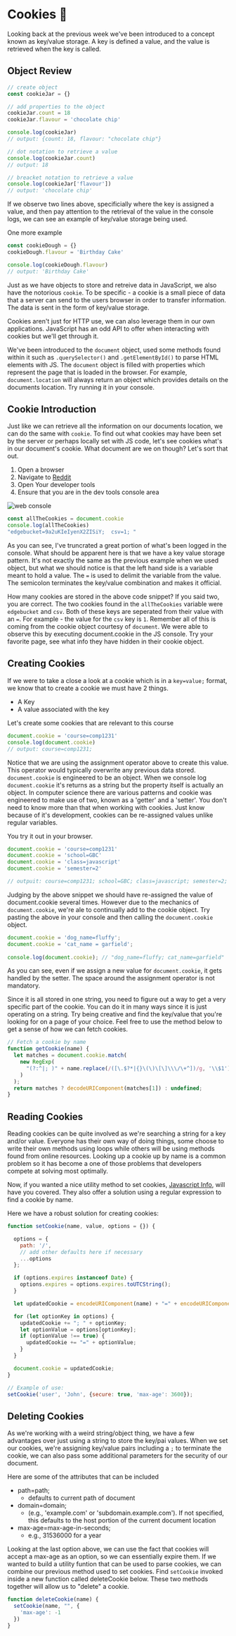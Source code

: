 # Cookies :cookie:

Looking back at the previous week we've been introduced to a concept known as key/value storage. A key is defined a value, and the value is retrieved when the key is called.

## Object Review
```js
// create object
const cookieJar = {}

// add properties to the object
cookieJar.count = 18
cookieJar.flavour = 'chocolate chip'

console.log(cookieJar)
// output: {count: 18, flavour: "chocolate chip"}

// dot notation to retrieve a value
console.log(cookieJar.count)
// output: 18

// breacket notation to retrieve a value
console.log(cookieJar['flavour'])
// output: 'chocolate chip'
```

If we observe two lines above, specificially where the key is assigned a value, and then pay attention to the retrieval of the value in the console logs, we can see an example of key/value storage being used.

One more example

```js
const cookieDough = {}
cookieDough.flavour = 'Birthday Cake'

console.log(cookieDough.flavour)
// output: 'Birthday Cake'
```

Just as we have objects to store and retreive data in JavaScript, we also have the notorious `cookie`. To be specific - a cookie is a small piece of data that a server can send to the users browser in order to transfer information. The data is sent in the form of key/value storage.

Cookies aren't just for HTTP use, we can also leverage them in our own applications. JavaScript has an odd API to offer when interacting with cookies but we'll get through it.

We've been introduced to the `document` object, used some methods found within it such as `.querySelector()` and `.getElementById()` to parse HTML elements with JS. The `document` object is filled with properties which represent the page that is loaded in the browser. For example, `document.location` will always return an object which provides details on the documents location. Try running it in your console.

## Cookie Introduction
Just like we can retrieve all the information on our documents location, we can do the same with `cookie`. To find out what cookies may have been set by the server or perhaps locally set with JS code, let's see cookies what's in our document's cookie. What document are we on though? Let's sort that out.

1. Open a browser
2. Navigate to [Reddit](https://reddit.com)
3. Open Your developer tools
4. Ensure that you are in the dev tools console area

![web console](assets/img/console.png)

```js
const allTheCookies = document.cookie
console.log(allTheCookies)
"edgebucket=9a2uKIeIyenX2ZISiY;  csv=1; "
```

As you can see, I've truncrated a great portion of what's been logged in the console. What should be apparent here is that we have a key value storage pattern. It's not exactly the same as the previous example when we used object, but what we should notice is that the  left hand side is a variable meant to hold a value. The `=` is used to delimit the variable from the value. The semicolon terminates the key/value combination and makes it official.

How many cookies are stored in the above code snippet? If you said two, you are correct. The two cookies found in the `allTheCookies` variable were `edgebucket` and `csv`. Both of these keys are seperated from their value with an `=`. For example - the value for the `csv` key is `1`. Remember all of this is coming from the cookie object courtesy of `document`. We were able to observe this by executing document.cookie in the JS console. Try your favorite page, see what info they have hidden in their cookie object.

## Creating Cookies
If we were to take a close a look at a cookie which is in a `key=value;` format, we know that to create a cookie we must have 2 things.

  * A Key
  * A value associated with the key

Let's create some cookies that are relevant to this course
```js
document.cookie = 'course=comp1231'
console.log(document.cookie)
// output: course=comp1231;
```

Notice that we are using the assignment operator above to create this value. This operator would typically overwrite any previous data stored. `document.cookie` is engineered to be an object. When we console log `document.cookie` it's returns as a string but the property itself is actually an object. In computer science there are various patterns and cookie was engineered to make use of two, known as a 'getter' and a 'setter'. You don't need to know more than that when working with cookies. Just know because of it's development, cookies can be re-assigned values unlike regular variables.

You try it out in your browser.

```js
document.cookie = 'course=comp1231'
document.cookie = 'school=GBC'
document.cookie = 'class=javascript'
document.cookie = 'semester=2'

// outpuit: course=comp1231; school=GBC; class=javascript; semester=2;
```

Judging by the above snippet we should have re-assigned the value of document.cookie several times. However due to the mechanics of `document.cookie`, we're ale to continually add to the cookie object. Try pasting the above in your console and then calling the `document.cookie` object.

```js
document.cookie = 'dog_name=fluffy';
document.cookie = 'cat_name = garfield';
 
console.log(document.cookie); // "dog_name=fluffy; cat_name=garfield"
```

As you can see, even if we assign a new value for `document.cookie`, it gets handled by the setter. The space around the assignment operator is not mandatory.

Since it is all stored in one string, you need to figure out a way to get a very specific part of the cookie. You can do it in many ways since it is just operating on a string. Try being creative and find the key/value that you're looking for on a page of your choice. Feel free to use the method below to get a sense of how we can fetch cookies.

```js
// Fetch a cookie by name
function getCookie(name) {
  let matches = document.cookie.match(
    new RegExp(
      "(?:^|; )" + name.replace(/([\.$?*|{}\(\)\[\]\\\/\+^])/g, '\\$1') + "=([^;]*)"
    )
  );
  return matches ? decodeURIComponent(matches[1]) : undefined;
}
```

## Reading Cookies
Reading cookies can be quite involved as we're searching a string for a key and/or value. Everyone has their own way of doing things, some choose to write their own methods using loops while others will be using methods found from online resources. Looking up a cookie up by name is a common problem so it has become a one of those problems that developers compete at solving most optimally. 

Now, if you wanted a nice utility method to set cookies, [Javascript Info](https://javascript.info/cookies), will have you covered. They also offer a solution using a regular expression to find a cookie by name.

Here we have a robust solution for creating cookies:

```js
function setCookie(name, value, options = {}) {

  options = {
    path: '/',
    // add other defaults here if necessary
    ...options
  };

  if (options.expires instanceof Date) {
    options.expires = options.expires.toUTCString();
  }

  let updatedCookie = encodeURIComponent(name) + "=" + encodeURIComponent(value);

  for (let optionKey in options) {
    updatedCookie += "; " + optionKey;
    let optionValue = options[optionKey];
    if (optionValue !== true) {
      updatedCookie += "=" + optionValue;
    }
  }

  document.cookie = updatedCookie;
}

// Example of use:
setCookie('user', 'John', {secure: true, 'max-age': 3600});
```

## Deleting Cookies
As we're working with a weird string/object thing, we have a few advantages over just using a string to store the key/pai values. When we set our cookies, we're assigning key/value pairs including a `;` to terminate the cookie, we can also pass some additional parameters for the security of our document.

Here are some of the attributes that can be included
  * path=path;
    * defaults to current path of document
  * domain=domain;
    * (e.g., 'example.com' or 'subdomain.example.com'). If not specified, this defaults to the host portion of the current document location
  * max-age=max-age-in-seconds;
    * e.g., 31536000 for a year 

Looking at the last option above, we can use the fact that cookies will accept a max-age as an option, so we can essentially expire them. If we wanted to build a utility funtion that can be used to parse cookies, we can combine our previous method used to set cookies. Find `setCookie` invoked inside a new function called deleteCookie below. These two methods together will allow us to "delete" a cookie.

```js
function deleteCookie(name) {
  setCookie(name, "", {
    'max-age': -1
  })
}
```
